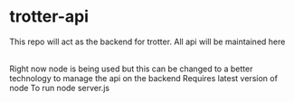 # trotter-api
This repo will act as the backend for trotter. All api will be maintained here
<br/>
<br/>

Right now node is being used but this can be changed to a better technology to manage the api on the backend
Requires latest version of node
To run node server.js